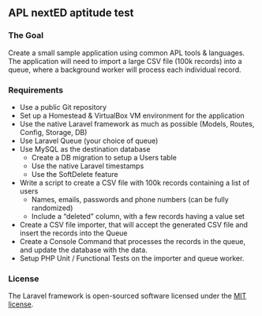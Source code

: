 ## APL nextED aptitude test


### The Goal 

Create a small sample application using common APL tools & languages. The application will need to import a large CSV file (100k records) into a queue, where a background worker will process each individual record.

### Requirements

- Use a public Git repository
- Set up a Homestead & VirtualBox VM environment for the application
- Use the native Laravel framework as much as possible (Models, Routes, Config, Storage, DB)
- Use Laravel Queue (your choice of queue)
- Use MySQL as the destination database
    - Create a DB migration to setup a Users table
    - Use the native Laravel timestamps
    - Use the SoftDelete feature
- Write a script to create a CSV file with 100k records containing a list of users
    - Names, emails, passwords and phone numbers (can be fully randomized)
    - Include a “deleted” column, with a few records having a value set
- Create a CSV file importer, that will accept the generated CSV file and insert the records into the Queue
- Create a Console Command that processes the records in the queue, and update the  database with the data.
- Setup PHP Unit / Functional Tests on the importer and queue worker.


### License

The Laravel framework is open-sourced software licensed under the [MIT license](https://opensource.org/licenses/MIT).

